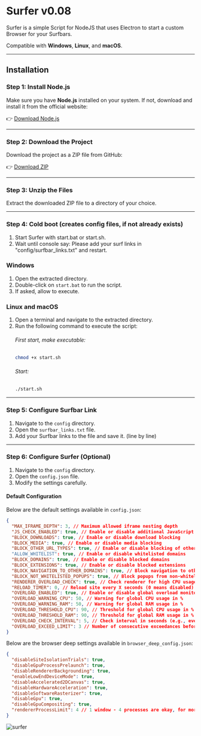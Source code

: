 # Surfer v0.08

Surfer is a simple Script for NodeJS that uses Electron to start a custom Browser for your Surfbars.

Compatible with **Windows**, **Linux**, and **macOS**.

---

## Installation

### Step 1: Install Node.js
Make sure you have **Node.js** installed on your system. If not, download and install it from the official website:

👉 [Download Node.js](https://nodejs.org/en/download)

---

### Step 2: Download the Project
Download the project as a ZIP file from GitHub:

👉 [Download ZIP](https://github.com/dev-101010/surfer/archive/refs/heads/master.zip)

---

### Step 3: Unzip the Files
Extract the downloaded ZIP file to a directory of your choice.

---

### Step 4: Cold boot (creates config files, if not already exists)
1. Start Surfer with start.bat or start.sh.
2. Wait until console say: Please add your surf links in "config/surfbar_links.txt" and restart.

### Windows
1. Open the extracted directory.
2. Double-click on `start.bat` to run the script.
3. If asked, allow to execute.

### Linux and macOS
1. Open a terminal and navigate to the extracted directory.
2. Run the following command to execute the script:
   ###### First start, make executable:
   ```bash
   chmod +x start.sh
   ```
   ###### Start:
   ```bash
   ./start.sh
    ```

---

### Step 5: Configure Surfbar Link
1. Navigate to the `config` directory.
2. Open the `surfbar_links.txt` file.
3. Add your Surfbar links to the file and save it. (line by line)

---

### Step 6: Configure Surfer (Optional)

1. Navigate to the `config` directory.
2. Open the `config.json` file.
3. Modify the settings carefully.

#### Default Configuration

Below are the default settings available in `config.json`:
```json
{
  "MAX_IFRAME_DEPTH": 3, // Maximum allowed iframe nesting depth
  "JS_CHECK_ENABLED": true, // Enable or disable additional JavaScript checks
  "BLOCK_DOWNLOADS": true, // Enable or disable download blocking
  "BLOCK_MEDIA": true, // Enable or disable media blocking
  "BLOCK_OTHER_URL_TYPES": true, // Enable or disable blocking of other URL types ( e.g. wss:// )
  "ALLOW_WHITELIST": true, // Enable or disable whitelisted domains
  "BLOCK_DOMAINS": true, // Enable or disable blocked domains
  "BLOCK_EXTENSIONS": true, // Enable or disable blocked extensions
  "BLOCK_NAVIGATION_TO_OTHER_DOMAINS": true, // Block navigation to other domains
  "BLOCK_NOT_WHITELISTED_POPUPS": true, // Block popups from non-whitelisted domains
  "RENDERER_OVERLOAD_CHECK": true, // Check renderer for high CPU usage (restart if renderer >90% CPU-Core)
  "RELOAD_TIMER": 0, // Reload site every X seconds (0 means disabled) (only if your surfbar stuck sometimes)
  "OVERLOAD_ENABLED": true, // Enable or disable global overload monitoring
  "OVERLOAD_WARNING_CPU": 50, // Warning for global CPU usage in %
  "OVERLOAD_WARNING_RAM": 50, // Warning for global RAM usage in %
  "OVERLOAD_THRESHOLD_CPU": 90, // Threshold for global CPU usage in %
  "OVERLOAD_THRESHOLD_RAM": 90, // Threshold for global RAM usage in %
  "OVERLOAD_CHECK_INTERVAL": 5, // Check interval in seconds (e.g., every 5 seconds)
  "OVERLOAD_EXCEED_LIMIT": 3 // Number of consecutive exceedances before reload all windows
}
```

Below are the browser deep settings available in `browser_deep_config.json`:
```json
{
  "disableSiteIsolationTrials": true,
  "disableGpuProcessPrelaunch": true,
  "disableRendererBackgrounding": true,
  "enableLowEndDeviceMode": true,
  "disableAccelerated2DCanvas": true,
  "disableHardwareAcceleration": true,
  "disableSoftwareRasterizer": true,
  "disableGpu": true,
  "disableGpuCompositing": true,
  "rendererProcessLimit": 4 // 1 window - 4 processes are okay, for more windows you need some more
}
```


![surfer](https://github.com/user-attachments/assets/1c315729-4af3-4db4-b707-4bdc9b51c012)
